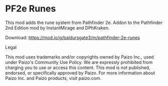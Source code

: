 # PF2e Runes

This mod adds the rune system from Pathfinder 2e. Addon to the Pathfinder 2nd Edition mod by InstantMirage and DPhKraken.

Download: https://mod.io/g/baldursgate3/m/pathfinder-2e-runes

Legal

This mod uses trademarks and/or copyrights owned by Paizo Inc., used under Paizo's Community Use Policy. We are expressly prohibited from charging you to use or access this content. This mod is not published, endorsed, or specifically approved by Paizo. For more information about Paizo Inc. and Paizo products, visit paizo.com.
